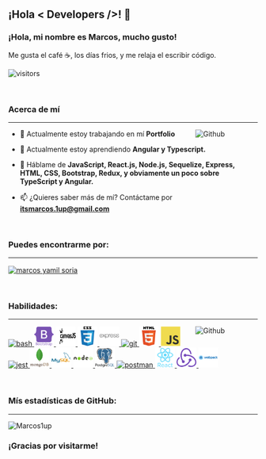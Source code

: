 <h2 align="left">¡Hola < Developers />! 👋</h2>

<h3 align="left">¡Hola, mi nombre es Marcos, mucho gusto!</h3>
<p> Me gusta el café ☕, los días frios, y me relaja el escribir código.</p>
<p align='center'>

![visitors](https://visitor-badge.glitch.me/badge?page_id=Marcos1up.Marcos1up)

</p>

<br/>
<h3 align="left">Acerca de mí</h3>
<hr size="2px" color="black" />
<img width="25%" align="right" alt="Github" src="https://github.com/Marcos1up/Assets/blob/9230f43b1c4e7bd9d7bf92de52b814c094de9369/Assets/idea.jpg" />

- 🔭 Actualmente estoy trabajando en mí **Portfolio**

- 🌱 Actualmente estoy aprendiendo **Angular y Typescript.**

- 💬 Háblame de **JavaScript, React.js, Node.js, Sequelize, Express, HTML, CSS, Bootstrap, Redux, y obviamente un poco sobre TypeScript y Angular.**

- 📫 ¿Quieres saber más de mí? Contáctame por **itsmarcos.1up@gmail.com**

<br/>
<h3 align="left">Puedes encontrarme por:</h3>
<hr size="2px" color="black" />

<p align="left">
<a href="https://linkedin.com/in/marcos yamil soria" target="blank"><img align="center" src="https://raw.githubusercontent.com/rahuldkjain/github-profile-readme-generator/master/src/images/icons/Social/linked-in-alt.svg" alt="marcos yamil soria" height="30" width="40" /></a>
</p>

<br/>
<h3 align="left">Habilidades:</h3>
<hr size="2px" color="black" />
<img width="25%" align="right" alt="Github" src="https://github.com/Marcos1up/Assets/blob/9230f43b1c4e7bd9d7bf92de52b814c094de9369/Assets/studying.png" />

<p align="left"> <a href="https://www.gnu.org/software/bash/" target="_blank" rel="noreferrer"> <img src="https://www.vectorlogo.zone/logos/gnu_bash/gnu_bash-icon.svg" alt="bash" width="40" height="40"/> </a> <a href="https://getbootstrap.com" target="_blank" rel="noreferrer"> <img src="https://raw.githubusercontent.com/devicons/devicon/master/icons/bootstrap/bootstrap-plain-wordmark.svg" alt="bootstrap" width="40" height="40"/> </a> <a href="https://canvasjs.com" target="_blank" rel="noreferrer"> <img src="https://raw.githubusercontent.com/Hardik0307/Hardik0307/master/assets/canvasjs-charts.svg" alt="canvasjs" width="40" height="40"/> </a> <a href="https://www.w3schools.com/css/" target="_blank" rel="noreferrer"> <img src="https://raw.githubusercontent.com/devicons/devicon/master/icons/css3/css3-original-wordmark.svg" alt="css3" width="40" height="40"/> </a> <a href="https://expressjs.com" target="_blank" rel="noreferrer"> <img src="https://raw.githubusercontent.com/devicons/devicon/master/icons/express/express-original-wordmark.svg" alt="express" width="40" height="40"/> </a> <a href="https://git-scm.com/" target="_blank" rel="noreferrer"> <img src="https://www.vectorlogo.zone/logos/git-scm/git-scm-icon.svg" alt="git" width="40" height="40"/> </a> <a href="https://www.w3.org/html/" target="_blank" rel="noreferrer"> <img src="https://raw.githubusercontent.com/devicons/devicon/master/icons/html5/html5-original-wordmark.svg" alt="html5" width="40" height="40"/> </a> <a href="https://developer.mozilla.org/en-US/docs/Web/JavaScript" target="_blank" rel="noreferrer"> <img src="https://raw.githubusercontent.com/devicons/devicon/master/icons/javascript/javascript-original.svg" alt="javascript" width="40" height="40"/> </a> <a href="https://jestjs.io" target="_blank" rel="noreferrer"> <img src="https://www.vectorlogo.zone/logos/jestjsio/jestjsio-icon.svg" alt="jest" width="40" height="40"/> </a> <a href="https://www.mongodb.com/" target="_blank" rel="noreferrer"> <img src="https://raw.githubusercontent.com/devicons/devicon/master/icons/mongodb/mongodb-original-wordmark.svg" alt="mongodb" width="40" height="40"/> </a> <a href="https://www.mysql.com/" target="_blank" rel="noreferrer"> <img src="https://raw.githubusercontent.com/devicons/devicon/master/icons/mysql/mysql-original-wordmark.svg" alt="mysql" width="40" height="40"/> </a> <a href="https://nodejs.org" target="_blank" rel="noreferrer"> <img src="https://raw.githubusercontent.com/devicons/devicon/master/icons/nodejs/nodejs-original-wordmark.svg" alt="nodejs" width="40" height="40"/> </a> <a href="https://www.postgresql.org" target="_blank" rel="noreferrer"> <img src="https://raw.githubusercontent.com/devicons/devicon/master/icons/postgresql/postgresql-original-wordmark.svg" alt="postgresql" width="40" height="40"/> </a> <a href="https://postman.com" target="_blank" rel="noreferrer"> <img src="https://www.vectorlogo.zone/logos/getpostman/getpostman-icon.svg" alt="postman" width="40" height="40"/> </a> <a href="https://reactjs.org/" target="_blank" rel="noreferrer"> <img src="https://raw.githubusercontent.com/devicons/devicon/master/icons/react/react-original-wordmark.svg" alt="react" width="40" height="40"/> </a> <a href="https://redux.js.org" target="_blank" rel="noreferrer"> <img src="https://raw.githubusercontent.com/devicons/devicon/master/icons/redux/redux-original.svg" alt="redux" width="40" height="40"/> </a> <a href="https://webpack.js.org" target="_blank" rel="noreferrer"> <img src="https://raw.githubusercontent.com/devicons/devicon/d00d0969292a6569d45b06d3f350f463a0107b0d/icons/webpack/webpack-original-wordmark.svg" alt="webpack" width="40" height="40"/> </a> </p>

<br/>
<h3 align="left">Mís estadísticas de GitHub:</h3>
<hr size="2px" color="black" />

<p><img align="left" src="https://github-readme-stats.vercel.app/api/top-langs?username=Marcos1up&show_icons=true&locale=en&layout=compact" alt="Marcos1up" /></p>

<br/>
<h3 align="left">¡Gracias por visitarme!</h3>
